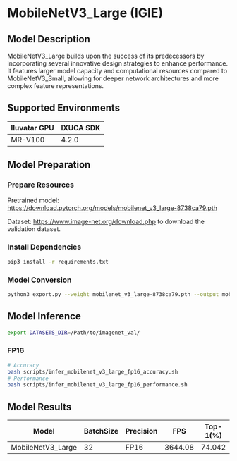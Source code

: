 # MobileNetV3_Large (IGIE)

## Model Description

MobileNetV3_Large builds upon the success of its predecessors by incorporating several innovative design strategies to enhance performance. It features larger model capacity and computational resources compared to MobileNetV3_Small, allowing for deeper network architectures and more complex feature representations.

## Supported Environments

| Iluvatar GPU | IXUCA SDK |
|--------------|-----------|
| MR-V100      | 4.2.0     |

## Model Preparation

### Prepare Resources

Pretrained model: <https://download.pytorch.org/models/mobilenet_v3_large-8738ca79.pth>

Dataset: <https://www.image-net.org/download.php> to download the validation dataset.

### Install Dependencies

```bash
pip3 install -r requirements.txt
```

### Model Conversion

```bash
python3 export.py --weight mobilenet_v3_large-8738ca79.pth --output mobilenetv3_large.onnx
```

## Model Inference

```bash
export DATASETS_DIR=/Path/to/imagenet_val/
```

### FP16

```bash
# Accuracy
bash scripts/infer_mobilenet_v3_large_fp16_accuracy.sh
# Performance
bash scripts/infer_mobilenet_v3_large_fp16_performance.sh
```

## Model Results

| Model             | BatchSize | Precision | FPS     | Top-1(%) | Top-5(%) |
|-------------------|-----------|-----------|---------|----------|----------|
| MobileNetV3_Large | 32        | FP16      | 3644.08 | 74.042   | 91.303   |

